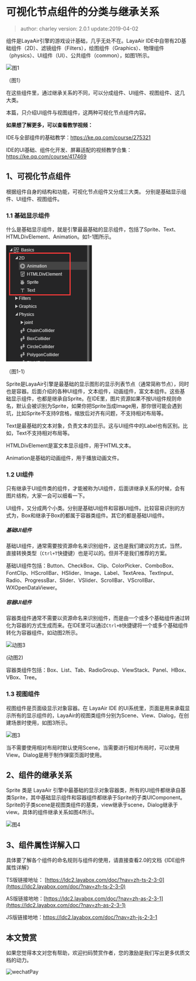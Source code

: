 # 可视化节点组件的分类与继承关系

> author: charley	  version: 2.0.1	update:2019-04-02

组件是LayaAir引擎的游戏设计基础，几乎无处不在。LayaAir IDE中自带有2D基础组件（2D）、滤镜组件（Filters），绘图组件（Graphics）、物理组件（physics）、UI组件（UI）、公共组件（common），如图1所示。

![图1](img/1.png) 

（图1）

在这些组件里，通过继承关系的不同，可以分成组件、UI组件、视图组件、这几大类。

本篇，只介绍UI组件与视图组件，这两种可视化节点组件内容。

**如果想了解更多，可以查看教学视频：**

IDE与全部组件的基础教学：https://ke.qq.com/course/275321

IDE的UI基础、组件化开发、屏幕适配的视频教学合集：https://ke.qq.com/course/417469



## 1、可视化节点组件

根据组件自身的结构和功能，可视化节点组件又分成三大类。 分别是基础显示组件、UI组件、视图组件。

### 1.1 基础显示组件

什么是基础显示组件，就是引擎最最基础的显示组件，包括了Sprite、Text、HTMLDivElement、Animation。如1-1图所示。

![1-1](img/1-1.png) 

（图1-1）

Sprite是LayaAir引擎是最基础的显示图形的显示列表节点（通常简称节点），同时也是容器。后面介绍的各种UI组件，文本组件，动画组件，富文本组件。这些基础显示组件，也都是继承自Sprite。在IDE里，图片资源如果不按UI组件规则命名，默认会被识别为Sprite，如果你把Sprite当成Image用，那你很可能会遇到坑，比如Sprite不支持9宫格，缩放后对齐有问题，不支持相对布局等。

Text是最基础的文本对象，负责文本的显示。这与UI组件中的Label也有区别。比如，Text不支持相对布局等。

HTMLDivElement是富文本显示组件，用于HTML文本。

Animation是基础的动画组件，用于播放动画文件。

### 1.2 UI组件

只有继承于UI组件类的组件，才能被称为UI组件，后面讲继承关系的时候，会有图片结构，大家一会可以细看一下。

UI组件，又分成两个小类。分别是基础UI组件和容器UI组件。比较容易识别的方式为，Box和继承于Box的都属于容器类组件。其它的都是基础UI组件。

##### 基础UI组件

基础UI组件，通常需要按资源命名来识别组件，这也是我们建议的方式，当然，直接转换类型（`Ctrl+T`快捷键）也是可以的。但并不是我们推荐的方案。

基础UI组件包括：Button、CheckBox、Clip、ColorPicker、ComboBox、FontClip、HScrollBar、HSlider、Image、Label、TextArea、TextInput、Radio、ProgressBar、Slider、VSlider、ScrollBar、VScrollBar、WXOpenDataViewer。

##### 容器UI组件

容器类组件通常不需要以资源命名来识别组件，而是由一个或多个基础组件通过转化为容器的方式生成而来。在IDE里可以通过`Ctrl+B`快捷键将一个或多个基础组件转化为容器组件。如动图2所示。

![动图3](img/2.gif) 

 (动图2)

容器类组件包括：Box、List、Tab、RadioGroup、ViewStack、Panel、HBox、VBox、Tree。

### 1.3 视图组件

视图组件是页面级显示对象容器。在 LayaAir IDE 的UI系统里，页面是用来承载显示所有的显示组件的，LayaAir的视图类组件分别为Scene、View、Dialog，在创建场景时使用，如图3所示。

![图3](img/3.png) 

 当不需要使用相对布局时默认使用Scene，当需要进行相对布局时，可以使用View。Dialog是用于制作弹窗页面时使用。



## 2、组件的继承关系

Sprite 类是 LayaAir 引擎中最基础的显示对象容器类，所有的UI组件都继承自基类Sprite，其中基础显示组件和容器组件都继承于Sprite的子类UIComponent。Sprite的子类scene是视图类组件的基类，view继承于scene，Dialog继承于view。具体的组件继承关系如图4所示。

![图4](img/4.png)



## 3、组件属性详解入口

具体要了解各个组件的命名规则与组件的使用，请直接查看2.0的文档《IDE组件属性详解》

TS版链接地址： [https://ldc2.layabox.com/doc/?nav=zh-ts-2-3-0](https://ldc2.layabox.com/doc/?nav=zh-ts-2-3-0)

AS版链接地地：[https://ldc2.layabox.com/doc/?nav=zh-as-2-3-1](https://ldc2.layabox.com/doc/?nav=zh-as-2-3-1)

JS版链接地地：https://ldc2.layabox.com/doc/?nav=zh-js-2-3-1





## 本文赞赏

如果您觉得本文对您有帮助，欢迎扫码赞赏作者，您的激励是我们写出更多优质文档的动力。

![wechatPay](../../../../wechatPay.jpg) 